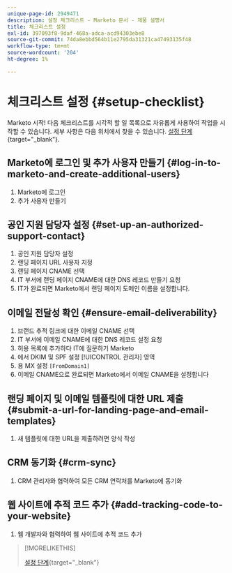 ```yaml
---
unique-page-id: 2949471
description: 설정 체크리스트 - Marketo 문서 - 제품 설명서
title: 체크리스트 설정
exl-id: 397093f8-9daf-468a-adca-acd94303ebe8
source-git-commit: 74da8ebbd564b11e2795da31321ca47493135f48
workflow-type: tm+mt
source-wordcount: '204'
ht-degree: 1%

---
```


# 체크리스트 설정 {#setup-checklist}

Marketo 시작! 다음 체크리스트를 시각적 할 일 목록으로 자유롭게 사용하여 작업을 시작할 수 있습니다. 세부 사항은 다음 위치에서 찾을 수 있습니다. [설정 단계](/help/marketo/getting-started/setup/setup-steps.md){target="_blank"}.

## Marketo에 로그인 및 추가 사용자 만들기 {#log-in-to-marketo-and-create-additional-users}

1. Marketo에 로그인
1. 추가 사용자 만들기

## 공인 지원 담당자 설정 {#set-up-an-authorized-support-contact}

1. 공인 지원 담당자 설정
1. 랜딩 페이지 URL 사용자 지정
1. 랜딩 페이지 CNAME 선택
1. IT 부서에 랜딩 페이지 CNAME에 대한 DNS 레코드 만들기 요청
1. IT가 완료되면 Marketo에서 랜딩 페이지 도메인 이름을 설정합니다.

## 이메일 전달성 확인 {#ensure-email-deliverability}

1. 브랜드 추적 링크에 대한 이메일 CNAME 선택
1. IT 부서에 이메일 CNAME에 대한 DNS 레코드 설정 요청
1. 허용 목록에 추가하다 IT에 질문하기 Marketo
1. 에서 DKIM 및 SPF 설정 [!UICONTROL 관리자] 영역
1. 용 MX 설정 `[FromDomain1]`
1. 이메일 CNAME으로 완료되면 Marketo에서 이메일 CNAME을 설정합니다

## 랜딩 페이지 및 이메일 템플릿에 대한 URL 제출 {#submit-a-url-for-landing-page-and-email-templates}

1. 새 템플릿에 대한 URL을 제출하려면 양식 작성

## CRM 동기화 {#crm-sync}

1. CRM 관리자와 협력하여 모든 CRM 연락처를 Marketo에 동기화

## 웹 사이트에 추적 코드 추가 {#add-tracking-code-to-your-website}

1. 웹 개발자와 협력하여 웹 사이트에 추적 코드 추가

>[!MORELIKETHIS]
>
>[설정 단계](/help/marketo/getting-started/setup/setup-steps.md){target="_blank"}
